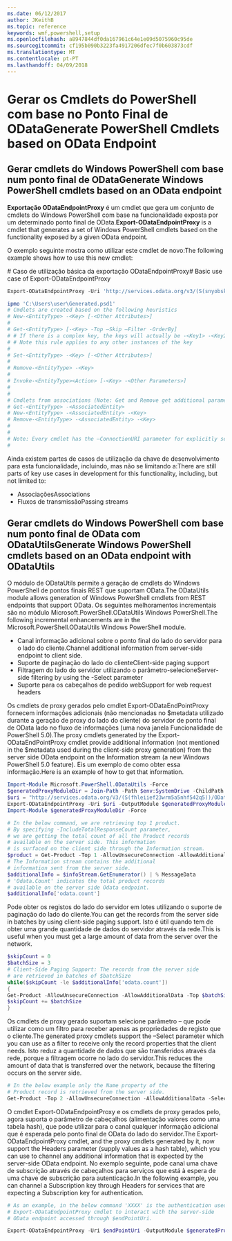 ```yaml
---
ms.date: 06/12/2017
author: JKeithB
ms.topic: reference
keywords: wmf,powershell,setup
ms.openlocfilehash: a8947844df0da167961c64e1e09d5075960c95de
ms.sourcegitcommit: cf195b090b3223fa4917206dfec7f0b603873cdf
ms.translationtype: MT
ms.contentlocale: pt-PT
ms.lasthandoff: 04/09/2018
---
```

# <a name="generate-powershell-cmdlets-based-on-odata-endpoint"></a><span data-ttu-id="e2a1e-102">Gerar os Cmdlets do PowerShell com base no Ponto Final de OData</span><span class="sxs-lookup"><span data-stu-id="e2a1e-102">Generate PowerShell Cmdlets based on OData Endpoint</span></span>
<a name="generate-windows-powershell-cmdlets-based-on-an-odata-endpoint"></a><span data-ttu-id="e2a1e-103">Gerar cmdlets do Windows PowerShell com base num ponto final de OData</span><span class="sxs-lookup"><span data-stu-id="e2a1e-103">Generate Windows PowerShell cmdlets based on an OData endpoint</span></span>
--------------------------------------------------------------

<span data-ttu-id="e2a1e-104">**Exportação ODataEndpointProxy** é um cmdlet que gera um conjunto de cmdlets do Windows PowerShell com base na funcionalidade exposta por um determinado ponto final de OData.</span><span class="sxs-lookup"><span data-stu-id="e2a1e-104">**Export-ODataEndpointProxy** is a cmdlet that generates a set of Windows PowerShell cmdlets based on the functionality exposed by a given OData endpoint.</span></span>

<span data-ttu-id="e2a1e-105">O exemplo seguinte mostra como utilizar este cmdlet de novo:</span><span class="sxs-lookup"><span data-stu-id="e2a1e-105">The following example shows how to use this new cmdlet:</span></span>

<span data-ttu-id="e2a1e-106">\# Caso de utilização básica da exportação ODataEndpointProxy</span><span class="sxs-lookup"><span data-stu-id="e2a1e-106">\# Basic use case of Export-ODataEndpointProxy</span></span>

```powershell
Export-ODataEndpointProxy -Uri 'http://services.odata.org/v3/(S(snyobsk1hhutkb2yulwldgf1))/odata/odata.svc' -OutputModule C:\Users\user\Generated.psd1

ipmo 'C:\Users\user\Generated.psd1'
# Cmdlets are created based on the following heuristics
# New-<EntityType> -<Key> [-<Other Attributes>]
#
# Get-<EntityType> [-<Key> -Top –Skip –Filter -OrderBy]
# # If there is a complex key, the keys will actually be -<Key1> -<Key2>…
# # Note this rule applies to any other instances of the key
#
# Set-<EntityType> -<Key> [-<Other Attributes>]
#
# Remove-<EntityType> -<Key>
#
# Invoke-<EntityType><Action> [-<Key> -<Other Parameters>]
#
#
# Cmdlets from associations (Note: Get and Remove get additional parameter sets)
# Get-<EntityType> -<AssociatedEntity>
# New-<EntityType> -<AssociatedEntity> -<Key>
# Remove-<EntityType> -<AssociatedEntity> -<Key>
#
#
# Note: Every cmdlet has the –ConnectionURI parameter for explicitly setting the URI of the endpoint. This normally uses the same address that you gave the Export-ODataEndpointProxy cmdlet, but can be overridden in this fashion for the sake of similar endpoints.
#
```

<span data-ttu-id="e2a1e-107">Ainda existem partes de casos de utilização da chave de desenvolvimento para esta funcionalidade, incluindo, mas não se limitando a:</span><span class="sxs-lookup"><span data-stu-id="e2a1e-107">There are still parts of key use cases in development for this functionality, including, but not limited to:</span></span>
-   <span data-ttu-id="e2a1e-108">Associações</span><span class="sxs-lookup"><span data-stu-id="e2a1e-108">Associations</span></span>
-   <span data-ttu-id="e2a1e-109">Fluxos de transmissão</span><span class="sxs-lookup"><span data-stu-id="e2a1e-109">Passing streams</span></span>

<a name="generate-windows-powershell-cmdlets-based-on-an-odata-endpoint-with-odatautils"></a><span data-ttu-id="e2a1e-110">Gerar cmdlets do Windows PowerShell com base num ponto final de OData com ODataUtils</span><span class="sxs-lookup"><span data-stu-id="e2a1e-110">Generate Windows PowerShell cmdlets based on an OData endpoint with ODataUtils</span></span>
------------------------------------------------------------------------------
<span data-ttu-id="e2a1e-111">O módulo de ODataUtils permite a geração de cmdlets do Windows PowerShell de pontos finais REST que suportam OData.</span><span class="sxs-lookup"><span data-stu-id="e2a1e-111">The ODataUtils module allows generation of Windows PowerShell cmdlets from REST endpoints that support OData.</span></span> <span data-ttu-id="e2a1e-112">Os seguintes melhoramentos incrementais são no módulo Microsoft.PowerShell.ODataUtils Windows PowerShell.</span><span class="sxs-lookup"><span data-stu-id="e2a1e-112">The following incremental enhancements are in the Microsoft.PowerShell.ODataUtils Windows PowerShell module.</span></span>
-   <span data-ttu-id="e2a1e-113">Canal informação adicional sobre o ponto final do lado do servidor para o lado do cliente.</span><span class="sxs-lookup"><span data-stu-id="e2a1e-113">Channel additional information from server-side endpoint to client side.</span></span>
-   <span data-ttu-id="e2a1e-114">Suporte de paginação do lado do cliente</span><span class="sxs-lookup"><span data-stu-id="e2a1e-114">Client-side paging support</span></span>
-   <span data-ttu-id="e2a1e-115">Filtragem do lado do servidor utilizando o parâmetro-selecione</span><span class="sxs-lookup"><span data-stu-id="e2a1e-115">Server-side filtering by using the -Select parameter</span></span>
-   <span data-ttu-id="e2a1e-116">Suporte para os cabeçalhos de pedido web</span><span class="sxs-lookup"><span data-stu-id="e2a1e-116">Support for web request headers</span></span>

<span data-ttu-id="e2a1e-117">Os cmdlets de proxy gerados pelo cmdlet Export-ODataEndPointProxy fornecem informações adicionais (não mencionadas no $metadata utilizado durante a geração de proxy do lado do cliente) do servidor de ponto final de OData lado no fluxo de informações (uma nova janela Funcionalidade de PowerShell 5.0).</span><span class="sxs-lookup"><span data-stu-id="e2a1e-117">The proxy cmdlets generated by the Export-ODataEndPointProxy cmdlet provide additional information (not mentioned in the $metadata used during the client-side proxy generation) from the server side OData endpoint on the Information stream (a new Windows PowerShell 5.0 feature).</span></span> <span data-ttu-id="e2a1e-118">Eis um exemplo de como obter essa informação.</span><span class="sxs-lookup"><span data-stu-id="e2a1e-118">Here is an example of how to get that information.</span></span>
```powershell
Import-Module Microsoft.PowerShell.ODataUtils -Force
$generatedProxyModuleDir = Join-Path -Path $env:SystemDrive -ChildPath 'ODataDemoProxy'
$uri = "http://services.odata.org/V3/(S(fhleiief23wrm5a5nhf542q5))/OData/OData.svc/"
Export-ODataEndpointProxy -Uri $uri -OutputModule $generatedProxyModuleDir -Force -AllowUnSecureConnection -Verbose -AllowClobber
Import-Module $generatedProxyModuleDir -Force

# In the below command, we are retrieving top 1 product.
# By specifying -IncludeTotalResponseCount parameter,
# we are getting the total count of all the Product records
# available on the server side. This information
# is surfaced on the client side through the Information stream.
$product = Get-Product -Top 1 -AllowUnsecureConnection -AllowAdditionalData -IncludeTotalResponseCount -InformationVariable infoStream
# The Information stream contains the additional
# information sent from the server side.
$additionalInfo = $infoStream.GetEnumerator() | % MessageData
# 'Odata.Count' indicates the total product records
# available on the server side Odata endpoint.
$additionalInfo['odata.count']
```

<span data-ttu-id="e2a1e-119">Pode obter os registos do lado do servidor em lotes utilizando o suporte de paginação do lado do cliente.</span><span class="sxs-lookup"><span data-stu-id="e2a1e-119">You can get the records from the server side in batches by using client-side paging support.</span></span> <span data-ttu-id="e2a1e-120">Isto é útil quando tem de obter uma grande quantidade de dados do servidor através da rede.</span><span class="sxs-lookup"><span data-stu-id="e2a1e-120">This is useful when you must get a large amount of data from the server over the network.</span></span>
```powershell
$skipCount = 0
$batchSize = 3
# Client-Side Paging Support: The records from the server side
# are retrieved in batches of $batchSize
while($skipCount -le $additionalInfo['odata.count'])
{
Get-Product -AllowUnsecureConnection -AllowAdditionalData -Top $batchSize -Skip $skipCount
$skipCount += $batchSize
}
```

<span data-ttu-id="e2a1e-121">Os cmdlets de proxy gerado suportam selecione parâmetro – que pode utilizar como um filtro para receber apenas as propriedades de registo que o cliente.</span><span class="sxs-lookup"><span data-stu-id="e2a1e-121">The generated proxy cmdlets support the –Select parameter which you can use as a filter to receive only the record properties that the client needs.</span></span> <span data-ttu-id="e2a1e-122">Isto reduz a quantidade de dados que são transferidos através da rede, porque a filtragem ocorre no lado do servidor.</span><span class="sxs-lookup"><span data-stu-id="e2a1e-122">This reduces the amount of data that is transferred over the network, because the filtering occurs on the server side.</span></span>
```powershell
# In the below example only the Name property of the
# Product record is retrieved from the server side.
Get-Product -Top 2 -AllowUnsecureConnection -AllowAdditionalData -Select Name
```

<span data-ttu-id="e2a1e-123">O cmdlet Export-ODataEndpointProxy e os cmdlets de proxy gerados pelo, agora suporta o parâmetro de cabeçalhos (alimentação valores como uma tabela hash), que pode utilizar para o canal qualquer informação adicional que é esperada pelo ponto final de OData do lado do servidor.</span><span class="sxs-lookup"><span data-stu-id="e2a1e-123">The Export-ODataEndpointProxy cmdlet, and the proxy cmdlets generated by it, now support the Headers parameter (supply values as a hash table), which you can use to channel any additional information that is expected by the server-side OData endpoint.</span></span> <span data-ttu-id="e2a1e-124">No exemplo seguinte, pode canal uma chave de subscrição através de cabeçalhos para serviços que está à espera de uma chave de subscrição para autenticação.</span><span class="sxs-lookup"><span data-stu-id="e2a1e-124">In the following example, you can channel a Subscription key through Headers for services that are expecting a Subscription key for authentication.</span></span>
```powershell
# As an example, in the below command 'XXXX' is the authentication used by the
# Export-ODataEndpointProxy cmdlet to interact with the server-side
# OData endpoint accessed through $endPointUri.

Export-ODataEndpointProxy -Uri $endPointUri -OutputModule $generatedProxyModuleDir -Force -AllowUnSecureConnection -Verbose -Headers @{'subscription-key'='XXXX'}
```